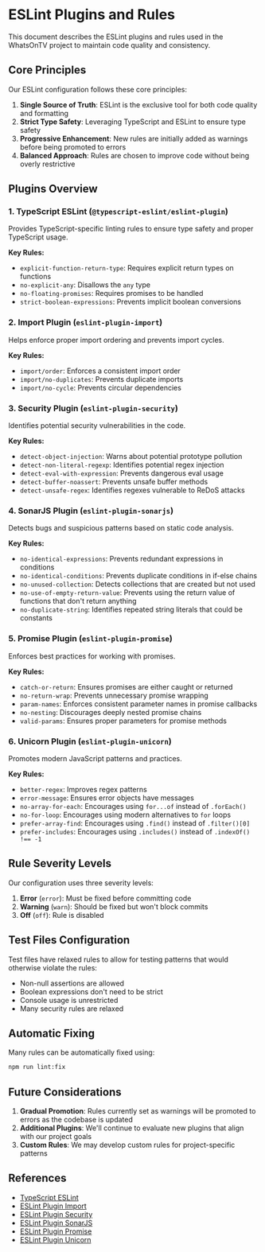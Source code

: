 # ESLint Plugins and Rules

This document describes the ESLint plugins and rules used in the WhatsOnTV project to maintain code quality and consistency.

## Core Principles

Our ESLint configuration follows these core principles:

1. **Single Source of Truth**: ESLint is the exclusive tool for both code quality and formatting
2. **Strict Type Safety**: Leveraging TypeScript and ESLint to ensure type safety
3. **Progressive Enhancement**: New rules are initially added as warnings before being promoted to errors
4. **Balanced Approach**: Rules are chosen to improve code without being overly restrictive

## Plugins Overview

### 1. TypeScript ESLint (`@typescript-eslint/eslint-plugin`)

Provides TypeScript-specific linting rules to ensure type safety and proper TypeScript usage.

**Key Rules:**
- `explicit-function-return-type`: Requires explicit return types on functions
- `no-explicit-any`: Disallows the `any` type
- `no-floating-promises`: Requires promises to be handled
- `strict-boolean-expressions`: Prevents implicit boolean conversions

### 2. Import Plugin (`eslint-plugin-import`)

Helps enforce proper import ordering and prevents import cycles.

**Key Rules:**
- `import/order`: Enforces a consistent import order
- `import/no-duplicates`: Prevents duplicate imports
- `import/no-cycle`: Prevents circular dependencies

### 3. Security Plugin (`eslint-plugin-security`)

Identifies potential security vulnerabilities in the code.

**Key Rules:**
- `detect-object-injection`: Warns about potential prototype pollution
- `detect-non-literal-regexp`: Identifies potential regex injection
- `detect-eval-with-expression`: Prevents dangerous eval usage
- `detect-buffer-noassert`: Prevents unsafe buffer methods
- `detect-unsafe-regex`: Identifies regexes vulnerable to ReDoS attacks

### 4. SonarJS Plugin (`eslint-plugin-sonarjs`)

Detects bugs and suspicious patterns based on static code analysis.

**Key Rules:**
- `no-identical-expressions`: Prevents redundant expressions in conditions
- `no-identical-conditions`: Prevents duplicate conditions in if-else chains
- `no-unused-collection`: Detects collections that are created but not used
- `no-use-of-empty-return-value`: Prevents using the return value of functions that don't return anything
- `no-duplicate-string`: Identifies repeated string literals that could be constants

### 5. Promise Plugin (`eslint-plugin-promise`)

Enforces best practices for working with promises.

**Key Rules:**
- `catch-or-return`: Ensures promises are either caught or returned
- `no-return-wrap`: Prevents unnecessary promise wrapping
- `param-names`: Enforces consistent parameter names in promise callbacks
- `no-nesting`: Discourages deeply nested promise chains
- `valid-params`: Ensures proper parameters for promise methods

### 6. Unicorn Plugin (`eslint-plugin-unicorn`)

Promotes modern JavaScript patterns and practices.

**Key Rules:**
- `better-regex`: Improves regex patterns
- `error-message`: Ensures error objects have messages
- `no-array-for-each`: Encourages using `for...of` instead of `.forEach()`
- `no-for-loop`: Encourages using modern alternatives to `for` loops
- `prefer-array-find`: Encourages using `.find()` instead of `.filter()[0]`
- `prefer-includes`: Encourages using `.includes()` instead of `.indexOf() !== -1`

## Rule Severity Levels

Our configuration uses three severity levels:

1. **Error** (`error`): Must be fixed before committing code
2. **Warning** (`warn`): Should be fixed but won't block commits
3. **Off** (`off`): Rule is disabled

## Test Files Configuration

Test files have relaxed rules to allow for testing patterns that would otherwise violate the rules:

- Non-null assertions are allowed
- Boolean expressions don't need to be strict
- Console usage is unrestricted
- Many security rules are relaxed

## Automatic Fixing

Many rules can be automatically fixed using:

```bash
npm run lint:fix
```

## Future Considerations

1. **Gradual Promotion**: Rules currently set as warnings will be promoted to errors as the codebase is updated
2. **Additional Plugins**: We'll continue to evaluate new plugins that align with our project goals
3. **Custom Rules**: We may develop custom rules for project-specific patterns

## References

- [TypeScript ESLint](https://typescript-eslint.io/)
- [ESLint Plugin Import](https://github.com/import-js/eslint-plugin-import)
- [ESLint Plugin Security](https://github.com/eslint-community/eslint-plugin-security)
- [ESLint Plugin SonarJS](https://github.com/SonarSource/eslint-plugin-sonarjs)
- [ESLint Plugin Promise](https://github.com/eslint-community/eslint-plugin-promise)
- [ESLint Plugin Unicorn](https://github.com/sindresorhus/eslint-plugin-unicorn)
